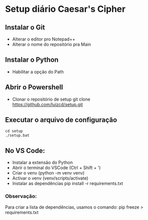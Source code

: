 # Setup diário Caesar's Cipher

## Instalar o Git
- Alterar o editor pro Notepad++
- Alterar o nome do repositório pra Main

## Instalar o Python
- Habilitar a opção do Path

## Abrir o Powershell
- Clonar o repositório de setup
    git clone https://github.com/luizcd/setup.git

## Executar o arquivo de configuração
    cd setup
    ./setup.bat

## No VS Code:
- Instalar a extensão do Python
- Abrir o terminal do VSCode (Ctrl + Shift + ')
- Criar o venv (python -m venv venv)
- Activar o venv (venv/scripts/activate)
- Instalar as dependências
    pip install -r requirements.txt

### Observação:
Para criar a lista de dependências, usamos o comando:
    pip freeze > requirements.txt